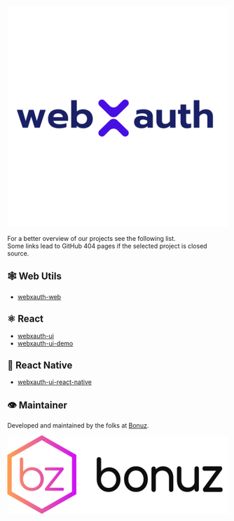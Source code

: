 \
<picture>
  <source media="(prefers-color-scheme: dark)" srcset="https://raw.githubusercontent.com/webXauth/.github/main/profile/webxauth_light.svg" width="120">
  <source media="(prefers-color-scheme: light)" srcset="https://raw.githubusercontent.com/webXauth/.github/main/profile/webxauth_dark.svg" width="120">
  <img alt="webxauth logo" src="./webxauth.png">
</picture>

For a better overview of our projects see the following list.\
Some links lead to GitHub 404 pages if the selected project is closed source.

🕸️ Web Utils
---
- [webxauth-web](https://github.com/webXauth/webxauth-web)

⚛️ React
---
- [webxauth-ui](https://github.com/webXauth/webxauth-ui)
- [webxauth-ui-demo](https://github.com/webXauth/webxauth-ui-demo)

📱 React Native
---
- [webxauth-ui-react-native](https://github.com/webXauth/webXauth-ui-react-native)

👁️ Maintainer
---
Developed and maintained by the folks at [Bonuz](https://github.com/bonuz-market).

<picture>
  <source media="(prefers-color-scheme: dark)" srcset="https://raw.githubusercontent.com/bonuz-market/.github/main/profile/bonuz_light.svg" width="120">
  <source media="(prefers-color-scheme: light)" srcset="https://raw.githubusercontent.com/bonuz-market/.github/main/profile/bonuz_dark.svg" width="120">
  <img alt="webxauth logo" src="https://raw.githubusercontent.com/bonuz-market/.github/main/profile/bonuz_dark.svg">
</picture>
